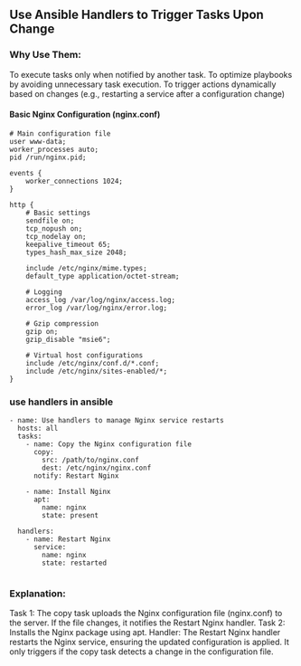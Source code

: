 ## Use Ansible Handlers to Trigger Tasks Upon Change

### Why Use Them:

To execute tasks only when notified by another task.
To optimize playbooks by avoiding unnecessary task execution.
To trigger actions dynamically based on changes (e.g., restarting a service after a configuration change)


#### Basic Nginx Configuration (nginx.conf)

```
# Main configuration file
user www-data;
worker_processes auto;
pid /run/nginx.pid;

events {
    worker_connections 1024;
}

http {
    # Basic settings
    sendfile on;
    tcp_nopush on;
    tcp_nodelay on;
    keepalive_timeout 65;
    types_hash_max_size 2048;

    include /etc/nginx/mime.types;
    default_type application/octet-stream;

    # Logging
    access_log /var/log/nginx/access.log;
    error_log /var/log/nginx/error.log;

    # Gzip compression
    gzip on;
    gzip_disable "msie6";

    # Virtual host configurations
    include /etc/nginx/conf.d/*.conf;
    include /etc/nginx/sites-enabled/*;
}

```
### use handlers in ansible


```
- name: Use handlers to manage Nginx service restarts
  hosts: all
  tasks:
    - name: Copy the Nginx configuration file
      copy:
        src: /path/to/nginx.conf
        dest: /etc/nginx/nginx.conf
      notify: Restart Nginx

    - name: Install Nginx
      apt:
        name: nginx
        state: present

  handlers:
    - name: Restart Nginx
      service:
        name: nginx
        state: restarted


```

### Explanation:
Task 1: The copy task uploads the Nginx configuration file (nginx.conf) to the server. If the file changes, it notifies the Restart Nginx handler.
Task 2: Installs the Nginx package using apt.
Handler: The Restart Nginx handler restarts the Nginx service, ensuring the updated configuration is applied. It only triggers if the copy task detects a change in the configuration file.


